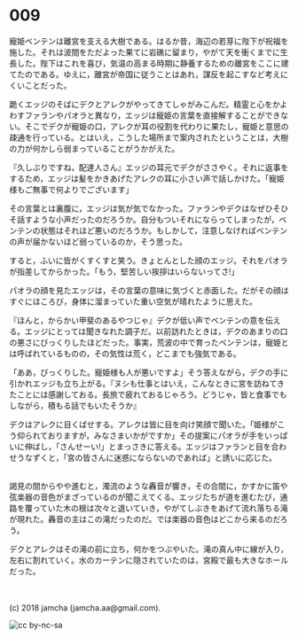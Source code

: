 # 009

寵姫ベンテンは離宮を支える大樹である。はるか昔，海辺の若芽に陛下が祝福を施した。それは波間をただよった果てに岩礁に留まり，やがて天を衝くまでに生長した。陛下はこれを喜び，気温の高まる時期に静養するための離宮をここに建てたのである。ゆえに，離宮が帝国に従うことはあれ，謀反を起こすなど考えにくいことだった。  

跪くエッジのそばにデクとアレクがやってきてしゃがみこんだ。精霊と心をかよわすファランやパオラと異なり，エッジは寵姫の言葉を直接解することができない。そこでデクが寵姫の口，アレクが耳の役割を代わりに果たし，寵姫と意思の疎通を行っている。とはいえ，こうした場所まで案内されたということは，大樹の力が何かしら弱まっていることがうかがえた。  

『久しぶりですね，配達人さん』エッジの耳元でデクがささやく。それに返事をするため，エッジは髪をかきあげたアレクの耳に小さい声で話しかけた。「寵姫様もご無事で何よりでございます」  

その言葉とは裏腹に，エッジは気が気でなかった。ファランやデクはなぜひそひそ話すような小声だったのだろうか。自分もついそれにならってしまったが，ベンテンの状態はそれほど悪いのだろうか。もしかして，注意しなければベンテンの声が届かないほど弱っているのか，そう思った。  

すると，ふいに皆がくすくすと笑う。きょとんとした顔のエッジ。それをパオラが指差してからかった。「もう，堅苦しい挨拶はいらないってさ!」  

パオラの顔を見たエッジは，その言葉の意味に気づくと赤面した。だがその顔はすぐにほころび，身体に溜まっていた重い空気が晴れたように思えた。  

『ほんと，からかい甲斐のあるやつじゃ』デクが低い声でベンテンの意を伝える。エッジにとっては聞きなれた調子だ。以前訪れたときは，デクのあまりの口の悪さにびっくりしたほどだった。事実，荒波の中で育ったベンテンは，寵姫とは呼ばれているものの，その気性は荒く，どこまでも強気である。  

「ああ，びっくりした。寵姫様も人が悪いですよ」そう答えながら，デクの手に引かれエッジも立ち上がる。『ヌシも仕事とはいえ，こんなときに宮を訪ねてきたことには感謝しておる。長旅で疲れておるじゃろう。どうじゃ，皆と食事でもしながら，積もる話でもいたそうか』  

デクはアレクに目くばせする。アレクは皆に目を向け笑顔で聞いた。「姫様がこう仰られておりますが，みなさまいかがですか」その提案にパオラが手をいっぱいに伸ばし，「さんせーい!」とまっさきに答える。エッジはファランと目を合わせうなずくと，「宮の皆さんに迷惑にならないのであれば」と誘いに応じた。  

<br>  
謁見の間からやや進むと，濁流のような轟音が響き，その合間に，かすかに笛や弦楽器の音色がまざっているのが聞こえてくる。エッジたちが道を進むたび，通路を覆っていた木の根は次々と退いていき，やがてしぶきをあげて流れ落ちる滝が現れた。轟音の主はこの滝だったのだ。では楽器の音色はどこから来るのだろう。  

デクとアレクはその滝の前に立ち，何かをつぶやいた。滝の真ん中に線が入り，左右に割れていく。水のカーテンに隠されていたのは，宮殿で最も大きなホールだった。  

<br>  
<br>  
(c) 2018 jamcha (jamcha.aa@gmail.com).  

![cc by-nc-sa](http://i.creativecommons.org/l/by-nc-sa/4.0/88x31.png)
